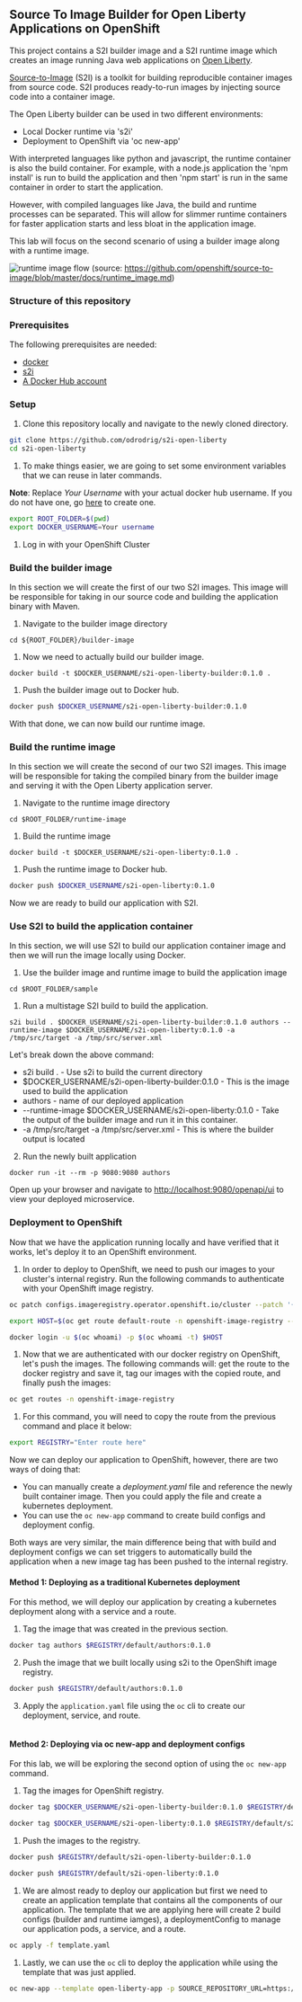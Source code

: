 ## Source To Image Builder for Open Liberty Applications on OpenShift

This project contains a S2I builder image and a S2I runtime image which creates an image running Java web applications on [Open Liberty](https://openliberty.io/).

[Source-to-Image](https://github.com/openshift/source-to-image) (S2I) is a toolkit for building reproducible container images from source code. S2I produces ready-to-run images by injecting source code into a container image.

The Open Liberty builder can be used in two different environments:

* Local Docker runtime via 's2i'
* Deployment to OpenShift via 'oc new-app'

With interpreted languages like python and javascript, the runtime container is also the build container. For example, with a node.js application the 'npm install' is run to build the application and then 'npm start' is run in the same container in order to start the application.

However, with compiled languages like Java, the build and runtime processes can be separated. This will allow for slimmer runtime containers for faster application starts and less bloat in the application image.

This lab will focus on the second scenario of using a builder image along with a runtime image.

![runtime image flow](./screenshots/runtime-image-flow.png)
(source: https://github.com/openshift/source-to-image/blob/master/docs/runtime_image.md)

### Structure of this repository


### Prerequisites

The following prerequisites are needed:

* [docker](https://www.docker.com/products/docker-desktop)
* [s2i](https://github.com/openshift/source-to-image/releases)
* [A Docker Hub account](https://hub.docker.com)


### Setup

1. Clone this repository locally and navigate to the newly cloned directory.

```bash
git clone https://github.com/odrodrig/s2i-open-liberty
cd s2i-open-liberty
```

1.  To make things easier, we are going to set some environment variables that we can reuse in later commands.

**Note**: Replace *Your Username* with your actual docker hub username. If you do not have one, go [here](https://hub.docker.com) to create one.

```bash
export ROOT_FOLDER=$(pwd)
export DOCKER_USERNAME=Your username
```

1. Log in with your OpenShift Cluster

### Build the builder image
In this section we will create the first of our two S2I images. This image will be responsible for taking in our source code and building the application binary with Maven.

1. Navigate to the builder image directory
```
cd ${ROOT_FOLDER}/builder-image
```

1. Now we need to actually build our builder image.
```
docker build -t $DOCKER_USERNAME/s2i-open-liberty-builder:0.1.0 .
```

1. Push the builder image out to Docker hub.
```bash
docker push $DOCKER_USERNAME/s2i-open-liberty-builder:0.1.0
```

With that done, we can now build our runtime image.

### Build the runtime image
In this section we will create the second of our two S2I images. This image will be responsible for taking the compiled binary from the builder image and serving it with the Open Liberty application server.

1. Navigate to the runtime image directory

```
cd $ROOT_FOLDER/runtime-image
```

1. Build the runtime image
```
docker build -t $DOCKER_USERNAME/s2i-open-liberty:0.1.0 .
```

1. Push the runtime image to Docker hub.

```bash
docker push $DOCKER_USERNAME/s2i-open-liberty:0.1.0
```

Now we are ready to build our application with S2I.

### Use S2I to build the application container
In this section, we will use S2I to build our application container image and then we will run the image locally using Docker.

1. Use the builder image and runtime image to build the application image

```
cd $ROOT_FOLDER/sample
```

1. Run a multistage S2I build to build the application.

```
s2i build . $DOCKER_USERNAME/s2i-open-liberty-builder:0.1.0 authors --runtime-image $DOCKER_USERNAME/s2i-open-liberty:0.1.0 -a /tmp/src/target -a /tmp/src/server.xml
```

Let's break down the above command:
 - s2i build . - Use s2i to build the current directory
 - $DOCKER_USERNAME/s2i-open-liberty-builder:0.1.0 - This is the image used to build the application
 - authors - name of our deployed application
 - --runtime-image $DOCKER_USERNAME/s2i-open-liberty:0.1.0 - Take the output of the builder image and run it in this container.
 - -a /tmp/src/target -a /tmp/src/server.xml - This is where the builder output is located

2. Run the newly built application

```
docker run -it --rm -p 9080:9080 authors
```

Open up your browser and navigate to [http://localhost:9080/openapi/ui](http://localhost:9080/openapi/ui) to view your deployed microservice.

### Deployment to OpenShift
Now that we have the application running locally and have verified that it works, let's deploy it to an OpenShift environment.

1. In order to deploy to OpenShift, we need to push our images to your cluster's internal registry. Run the following commands to authenticate with your OpenShift image registry.

```bash
oc patch configs.imageregistry.operator.openshift.io/cluster --patch '{"spec":{"defaultRoute":true}}' --type=merge

export HOST=$(oc get route default-route -n openshift-image-registry --template='{{ .spec.host }}')

docker login -u $(oc whoami) -p $(oc whoami -t) $HOST
```

1. Now that we are authenticated with our docker registry on OpenShift, let's push the images. The following commands will: get the route to the docker registry and save it, tag our images with the copied route, and finally push the images:

```bash
oc get routes -n openshift-image-registry
```

1. For this command, you will need to copy the route from the previous command and place it below:

```bash
export REGISTRY="Enter route here"
```

Now we can deploy our application to OpenShift, however, there are two ways of doing that:

- You can manually create a *deployment.yaml* file and reference the newly built container image. Then you could apply the file and create a kubernetes deployment.
- You can use the `oc new-app` command to create build configs and deployment config.

Both ways are very similar, the main difference being that with build and deployment configs we can set triggers to automatically build the application when a new image tag has been pushed to the internal registry.



#### Method 1: Deploying as a traditional Kubernetes deployment
For this method, we will deploy our application by creating a kubernetes deployment along with a service and a route.

1. Tag the image that was created in the previous section.

```bash
docker tag authors $REGISTRY/default/authors:0.1.0
```

2. Push the image that we built locally using s2i to the OpenShift image registry.

```bash
docker push $REGISTRY/default/authors:0.1.0
```

3. Apply the `application.yaml` file using the `oc` cli to create our deployment, service, and route.

```bash

```



#### Method 2: Deploying via oc new-app and deployment configs
For this lab, we will be exploring the second option of using the `oc new-app` command.

1. Tag the images for OpenShift registry.

```bash
docker tag $DOCKER_USERNAME/s2i-open-liberty-builder:0.1.0 $REGISTRY/default/s2i-open-liberty-builders:0.1.0

docker tag $DOCKER_USERNAME/s2i-open-liberty:0.1.0 $REGISTRY/default/s2i-open-liberty:0.1.0
```

1. Push the images to the registry.

```bash
docker push $REGISTRY/default/s2i-open-liberty-builder:0.1.0

docker push $REGISTRY/default/s2i-open-liberty:0.1.0
```

1. We are almost ready to deploy our application but first we need to create an application template that contains all the components of our application. The template that we are applying here will create 2 build configs (builder and runtime iamges), a deploymentConfig to manage our application pods, a service, and a route.

```bash
oc apply -f template.yaml
```

1. Lastly, we can use the `oc` cli to deploy the application while using the template that was just applied.

```bash
oc new-app --template open-liberty-app -p SOURCE_REPOSITORY_URL=https://github.com/odrodrig/s2i-open-liberty
```
